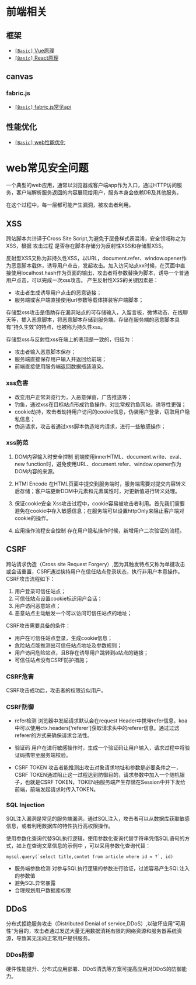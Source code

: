 # 前端相关

## 框架
* [`[Basic]` Vue原理](/vue/vuejs.md)
* [`[Basic]` React原理](/react/react.md)
  
## canvas

### fabric.js
* [`[Basic]` fabric.js常见api](/fabricjs.md)

## 性能优化
* [`[Basic]` web性能优化](/optimize/op.md)


# web常见安全问题
一个典型的web应用，通常以浏览器或客户端app作为入口，通过HTTP访问服务，客户端解析服务返回的内容展现给用户，服务本身会依赖DB及其他服务。

在这个过程中，每一层都可能产生漏洞，被攻击者利用。

## XSS
跨站脚本共计译于Cross Site Script,为避免于层叠样式表混淆，安全领域称之为XSS，根据 攻击过程 是否存在脚本存储分为反射性XSS和存储型XSS。

反射型XSS又称为非持久性XSS，以URL，document.refer、window.opener作为恶意脚本载体，诱导用户点击，发起攻击。加入访问站点xx时候，在页面中直接使用localhost.hash作为页面的输出，攻击者将参数替换为脚本，诱导一个普通用户点击，可以完成一次xss攻击。
产生反射性XSS的关键因素是：
* 攻击者生成诱导用户点击的恶意链接；
* 服务端或客户端直接使用url参数等载体拼装客户端脚本；

存储型xss攻击是借助存在漏洞站点的可存储输入，入留言板，微博动态，在线聊天等，插入恶意脚本，将恶意脚本存储到服务端。存储在服务端的恶意脚本具有“持久生效”的特点，也被称为持久性xss。

存储型xss与反射性xss在端上的表现是一致的，归结为：
* 攻击者输入恶意脚本保存；
* 服务端直接保存用户输入并返回给前端；
* 前端直接使用服务端返回数据瓶装渲染。

### xss危害
* 改变用户正常浏览行为，入恶意弹窗，广告推送等；
* 钓鱼，通过xss在目标站点形成钓鱼操作，对比常规钓鱼网站，诱导性更强；
* cookie劫持，攻击者劫持用户访问的cookie信息，伪装用户登录，窃取用户隐私信息；
* 伪造请求，攻击者通过xss脚本伪造站内请求，进行一些敏感操作；

### xss防范
1. DOM内容输入时安全控制
前端使用innerHTML、document.write、eval、new function时，避免使用URL、document.refer、window.opener作为DOM内容的来源。

2. HTMl Encode
在HTML页面中提交到服务端时，服务端需要对提交内容转义后存储；客户端更新DOM中元素和元素属性时，对更新值进行转义处理。

3. 保证cookie安全
Xss攻击过程中，cookie容易被攻击者利用。首先我们需要避免在cookie中存入敏感信息；在服务端可以设置httpOnly来阻止客户端对cookie的操作。

4. 应用操作流程安全控制
存在用户隐私操作时候，新增用户二次验证的流程。

## CSRF
跨站请求伪造（Cross site Request Forgery）,因为其触发特点又称为单键攻击或会话重置，CSRF通过挟持用户在信任站点登录状态，执行非用户本意操作。
CSRF攻击流程如下：

1. 用户登录可信任站点；
2. 可信任站点设置cookie标识用户会话；
3. 用户访问恶意站点；
4. 恶意站点主动触发一个可以访问可信任站点的地址；

CSRF攻击需要具备的条件：
* 用户在可信任站点登录，生成cookie信息；
* 危险站点能推测出可信任站点地址及参数规则；
* 用户访问危险站点，且B存在诱导用户跳转到a站点的链接；
* 可信任站点没有CSRF防护措施；

### CSRF危害
CSRF攻击成功后，攻击者的权限近似用户。

### CSRF防御
* refer检测
浏览器中发起请求默认会在request Header中携带refer信息，koa中可以使用ctx.headers[‘referer’]获取请求头中的referer信息。通过过滤referer的方式来确保请求合法性。

* 验证码
用户在进行敏感操作时，生成一个验证码让用户输入，请求过程中将验证码携带至服务端校验。

* CSRF TOKEN
攻击者能推测出攻击对象请求地址和参数是必要条件之一，CSRF TOKEN通过阻止这一过程达到防御目的，请求参数中加入一个随机银子，也就是CSRF TOKEN，TOKEN由服务端产生存储在Session中并下发给前端，前端发起请求时传入TOKEN。

### SQL Injection
SQL注入漏洞是常见的服务端漏洞。通过SQL注入，攻击者可以从数据库获取敏感信息，或者利用数据库的特性执行高权限操作。

使用参数化查询代替SQL执行逻辑，使用参数化查询代替字符串凭借SQL语句的方式，如上在查询文章信息的示例中 ，可以采用参数化查询代替：
```
mysql.query(`select title,contet from article where id = ?`, id)
```
* 服务端参数检测
对参与SQL执行逻辑的参数进行验证，过滤容易产生SQL注入的参数值
* 避免SQL异常暴露
* 合理规划用户数据库权限

## DDoS
分布式拒绝服务攻击（Distributed Denial of service,DDoS）,以破坏应用“可用性”为目的，攻击者通过发送大量无用数据消耗有限的网络资源和服务器系统资源，导致其无法向正常用户提供服务。

### DDos防御
硬件性能提升、分布式应用部署、DDoS清洗等方案可提高应用对DDoS的防御能力。
